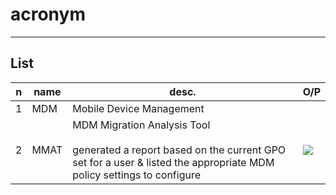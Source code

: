 # acronym

---

## List
|n|name|desc.|O/P|
|-|-------|-----|----|
|1|MDM|Mobile Device Management|
|2|MMAT|MDM Migration Analysis Tool<br/><br/>generated a report based on the current GPO set for a user & listed the appropriate MDM policy settings to configure|<img src="https://i.imgur.com/xDeHeT6.png">|
